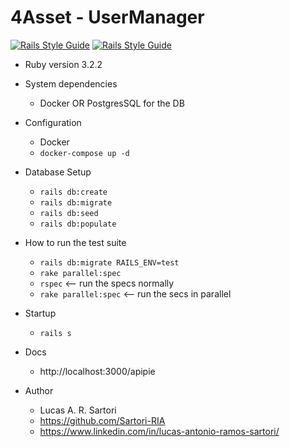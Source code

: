# 4Asset - UserManager

[![Rails Style Guide](https://img.shields.io/badge/code_style-rubocop-brightgreen.svg)](https://github.com/rubocop/rubocop-rails)
[![Rails Style Guide](https://img.shields.io/badge/code_style-community-brightgreen.svg)](https://rails.rubystyle.guide)

* Ruby version 3.2.2

* System dependencies
  * Docker OR PostgresSQL for the DB

* Configuration
  * Docker
  * `docker-compose up -d`

* Database Setup
  * `rails db:create`
  * `rails db:migrate`
  * `rails db:seed`
  * `rails db:populate`

* How to run the test suite
  * `rails db:migrate RAILS_ENV=test`
  * `rake parallel:spec` 
  * `rspec` <-- run the specs normally
  * `rake parallel:spec` <-- run the secs in parallel


* Startup
  * `rails s`

* Docs
  * http://localhost:3000/apipie

* Author
  * Lucas A. R. Sartori
  * https://github.com/Sartori-RIA
  * https://www.linkedin.com/in/lucas-antonio-ramos-sartori/